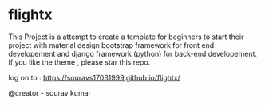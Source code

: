 # flightx
This Project is a attempt to create a template for beginners to start their project with material design bootstrap framework for front end developement and django framework (python) for back-end developement.
If you like the theme , please star this repo.

log on to : https://souravs17031999.github.io/flightx/

@creator - sourav kumar

